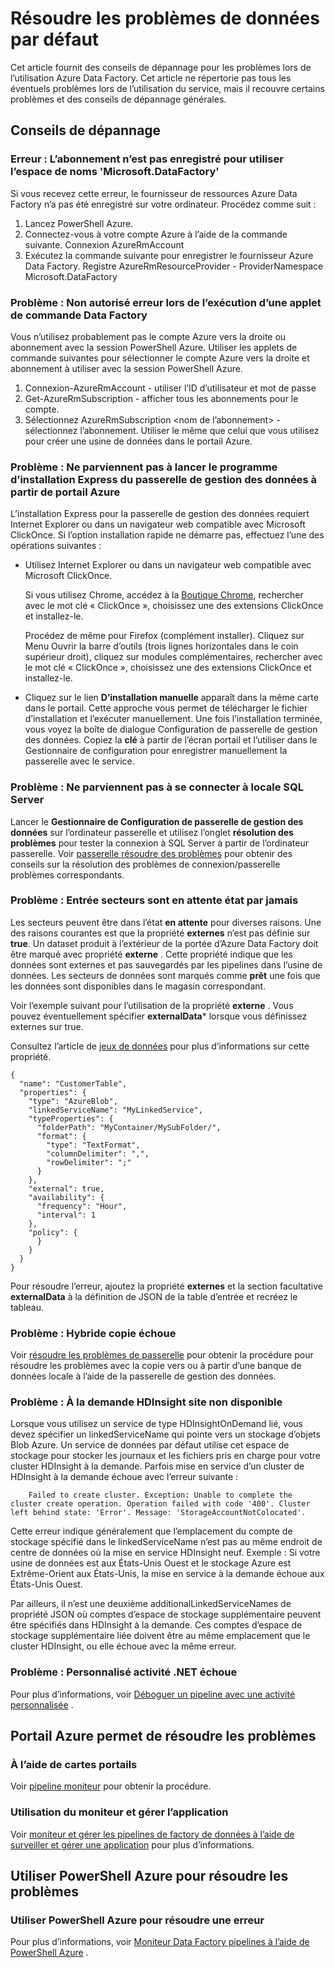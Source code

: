 <properties 
    pageTitle="Résoudre les problèmes d’usine de données Azure" 
    description="Découvrez comment résoudre les problèmes liés à l’aide d’Azure Data Factory." 
    services="data-factory" 
    documentationCenter="" 
    authors="spelluru" 
    manager="jhubbard" 
    editor="monicar"/>

<tags 
    ms.service="data-factory" 
    ms.workload="data-services" 
    ms.tgt_pltfrm="na" 
    ms.devlang="na" 
    ms.topic="article" 
    ms.date="08/31/2016" 
    ms.author="spelluru"/>

# <a name="troubleshoot-data-factory-issues"></a>Résoudre les problèmes de données par défaut
Cet article fournit des conseils de dépannage pour les problèmes lors de l’utilisation Azure Data Factory. Cet article ne répertorie pas tous les éventuels problèmes lors de l’utilisation du service, mais il recouvre certains problèmes et des conseils de dépannage générales.   

## <a name="troubleshooting-tips"></a>Conseils de dépannage

### <a name="error-the-subscription-is-not-registered-to-use-namespace-microsoftdatafactory"></a>Erreur : L’abonnement n’est pas enregistré pour utiliser l’espace de noms 'Microsoft.DataFactory'
Si vous recevez cette erreur, le fournisseur de ressources Azure Data Factory n’a pas été enregistré sur votre ordinateur. Procédez comme suit : 

1. Lancez PowerShell Azure. 
2. Connectez-vous à votre compte Azure à l’aide de la commande suivante.
        Connexion AzureRmAccount 
3. Exécutez la commande suivante pour enregistrer le fournisseur Azure Data Factory.
        Registre AzureRmResourceProvider - ProviderNamespace Microsoft.DataFactory

### <a name="problem-unauthorized-error-when-running-a-data-factory-cmdlet"></a>Problème : Non autorisé erreur lors de l’exécution d’une applet de commande Data Factory
Vous n’utilisez probablement pas le compte Azure vers la droite ou abonnement avec la session PowerShell Azure. Utiliser les applets de commande suivantes pour sélectionner le compte Azure vers la droite et abonnement à utiliser avec la session PowerShell Azure. 

1. Connexion-AzureRmAccount - utiliser l’ID d’utilisateur et mot de passe
2. Get-AzureRmSubscription - afficher tous les abonnements pour le compte. 
3. Sélectionnez AzureRmSubscription &lt;nom de l’abonnement&gt; -sélectionnez l’abonnement. Utiliser le même que celui que vous utilisez pour créer une usine de données dans le portail Azure.

### <a name="problem-fail-to-launch-data-management-gateway-express-setup-from-azure-portal"></a>Problème : Ne parviennent pas à lancer le programme d’installation Express du passerelle de gestion des données à partir de portail Azure
L’installation Express pour la passerelle de gestion des données requiert Internet Explorer ou dans un navigateur web compatible avec Microsoft ClickOnce. Si l’option installation rapide ne démarre pas, effectuez l’une des opérations suivantes : 

- Utilisez Internet Explorer ou dans un navigateur web compatible avec Microsoft ClickOnce.

    Si vous utilisez Chrome, accédez à la [Boutique Chrome](https://chrome.google.com/webstore/), rechercher avec le mot clé « ClickOnce », choisissez une des extensions ClickOnce et installez-le. 
    
    Procédez de même pour Firefox (complément installer). Cliquez sur Menu Ouvrir la barre d’outils (trois lignes horizontales dans le coin supérieur droit), cliquez sur modules complémentaires, rechercher avec le mot clé « ClickOnce », choisissez une des extensions ClickOnce et installez-le. 

- Cliquez sur le lien **D’installation manuelle** apparaît dans la même carte dans le portail. Cette approche vous permet de télécharger le fichier d’installation et l’exécuter manuellement. Une fois l’installation terminée, vous voyez la boîte de dialogue Configuration de passerelle de gestion des données. Copiez la **clé** à partir de l’écran portail et l’utiliser dans le Gestionnaire de configuration pour enregistrer manuellement la passerelle avec le service.  

### <a name="problem-fail-to-connect-to-on-premises-sql-server"></a>Problème : Ne parviennent pas à se connecter à locale SQL Server 
Lancer le **Gestionnaire de Configuration de passerelle de gestion des données** sur l’ordinateur passerelle et utilisez l’onglet **résolution des problèmes** pour tester la connexion à SQL Server à partir de l’ordinateur passerelle. Voir [passerelle résoudre des problèmes](data-factory-data-management-gateway.md#troubleshoot-gateway-issues) pour obtenir des conseils sur la résolution des problèmes de connexion/passerelle problèmes correspondants.   
 

### <a name="problem-input-slices-are-in-waiting-state-for-ever"></a>Problème : Entrée secteurs sont en attente état par jamais

Les secteurs peuvent être dans l’état **en attente** pour diverses raisons. Une des raisons courantes est que la propriété **externes** n’est pas définie sur **true**. Un dataset produit à l’extérieur de la portée d’Azure Data Factory doit être marqué avec propriété **externe** . Cette propriété indique que les données sont externes et pas sauvegardés par les pipelines dans l’usine de données. Les secteurs de données sont marqués comme **prêt** une fois que les données sont disponibles dans le magasin correspondant. 

Voir l’exemple suivant pour l’utilisation de la propriété **externe** . Vous pouvez éventuellement spécifier **externalData*** lorsque vous définissez externes sur true.

Consultez l’article de [jeux de données](data-factory-create-datasets.md) pour plus d’informations sur cette propriété.
    
    {
      "name": "CustomerTable",
      "properties": {
        "type": "AzureBlob",
        "linkedServiceName": "MyLinkedService",
        "typeProperties": {
          "folderPath": "MyContainer/MySubFolder/",
          "format": {
            "type": "TextFormat",
            "columnDelimiter": ",",
            "rowDelimiter": ";"
          }
        },
        "external": true,
        "availability": {
          "frequency": "Hour",
          "interval": 1
        },
        "policy": {
          }
        }
      }
    }

Pour résoudre l’erreur, ajoutez la propriété **externes** et la section facultative **externalData** à la définition de JSON de la table d’entrée et recréez le tableau. 

### <a name="problem-hybrid-copy-operation-fails"></a>Problème : Hybride copie échoue
Voir [résoudre les problèmes de passerelle](data-factory-data-management-gateway.md#troubleshoot-gateway-issues) pour obtenir la procédure pour résoudre les problèmes avec la copie vers ou à partir d’une banque de données locale à l’aide de la passerelle de gestion des données. 

### <a name="problem-on-demand-hdinsight-provisioning-fails"></a>Problème : À la demande HDInsight site non disponible
Lorsque vous utilisez un service de type HDInsightOnDemand lié, vous devez spécifier un linkedServiceName qui pointe vers un stockage d’objets Blob Azure. Un service de données par défaut utilise cet espace de stockage pour stocker les journaux et les fichiers pris en charge pour votre cluster HDInsight à la demande.  Parfois mise en service d’un cluster de HDInsight à la demande échoue avec l’erreur suivante :

        Failed to create cluster. Exception: Unable to complete the cluster create operation. Operation failed with code '400'. Cluster left behind state: 'Error'. Message: 'StorageAccountNotColocated'.

Cette erreur indique généralement que l’emplacement du compte de stockage spécifié dans le linkedServiceName n’est pas au même endroit de centre de données où la mise en service HDInsight neuf. Exemple : Si votre usine de données est aux États-Unis Ouest et le stockage Azure est Extrême-Orient aux États-Unis, la mise en service à la demande échoue aux États-Unis Ouest.

Par ailleurs, il n’est une deuxième additionalLinkedServiceNames de propriété JSON où comptes d’espace de stockage supplémentaire peuvent être spécifiés dans HDInsight à la demande. Ces comptes d’espace de stockage supplémentaire liée doivent être au même emplacement que le cluster HDInsight, ou elle échoue avec la même erreur.

### <a name="problem-custom-net-activity-fails"></a>Problème : Personnalisé activité .NET échoue
Pour plus d’informations, voir [Déboguer un pipeline avec une activité personnalisée](data-factory-use-custom-activities.md#debug-the-pipeline) . 

## <a name="use-azure-portal-to-troubleshoot"></a>Portail Azure permet de résoudre les problèmes 

### <a name="using-portal-blades"></a>À l’aide de cartes portails
Voir [pipeline moniteur](data-factory-build-your-first-pipeline-using-editor.md#monitor-pipeline) pour obtenir la procédure. 

### <a name="using-monitor-and-manage-app"></a>Utilisation du moniteur et gérer l’application
Voir [moniteur et gérer les pipelines de factory de données à l’aide de surveiller et gérer une application](data-factory-monitor-manage-app.md) pour plus d’informations. 

## <a name="use-azure-powershell-to-troubleshoot"></a>Utiliser PowerShell Azure pour résoudre les problèmes

### <a name="use-azure-powershell-to-troubleshoot-an-error"></a>Utiliser PowerShell Azure pour résoudre une erreur  
Pour plus d’informations, voir [Moniteur Data Factory pipelines à l’aide de PowerShell Azure](data-factory-build-your-first-pipeline-using-powershell.md#monitor-pipeline) . 


[adfgetstarted]: data-factory-copy-data-from-azure-blob-storage-to-sql-database.md
[use-custom-activities]: data-factory-use-custom-activities.md
[troubleshoot]: data-factory-troubleshoot.md
[developer-reference]: http://go.microsoft.com/fwlink/?LinkId=516908
[cmdlet-reference]: http://go.microsoft.com/fwlink/?LinkId=517456
[json-scripting-reference]: http://go.microsoft.com/fwlink/?LinkId=516971

[azure-portal]: https://portal.azure.com/

[image-data-factory-troubleshoot-with-error-link]: ./media/data-factory-troubleshoot/DataFactoryWithErrorLink.png

[image-data-factory-troubleshoot-datasets-with-errors-blade]: ./media/data-factory-troubleshoot/DatasetsWithErrorsBlade.png

[image-data-factory-troubleshoot-table-blade-with-problem-slices]: ./media/data-factory-troubleshoot/TableBladeWithProblemSlices.png

[image-data-factory-troubleshoot-activity-run-with-error]: ./media/data-factory-troubleshoot/ActivityRunDetailsWithError.png

[image-data-factory-troubleshoot-dataslice-blade-with-active-runs]: ./media/data-factory-troubleshoot/DataSliceBladeWithActivityRuns.png

[image-data-factory-troubleshoot-walkthrough2-with-errors-link]: ./media/data-factory-troubleshoot/Walkthrough2WithErrorsLink.png

[image-data-factory-troubleshoot-walkthrough2-datasets-with-errors]: ./media/data-factory-troubleshoot/Walkthrough2DataSetsWithErrors.png

[image-data-factory-troubleshoot-walkthrough2-table-with-problem-slices]: ./media/data-factory-troubleshoot/Walkthrough2TableProblemSlices.png

[image-data-factory-troubleshoot-walkthrough2-slice-activity-runs]: ./media/data-factory-troubleshoot/Walkthrough2DataSliceActivityRuns.png

[image-data-factory-troubleshoot-activity-run-details]: ./media/data-factory-troubleshoot/Walkthrough2ActivityRunDetails.png
 